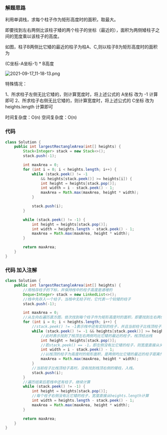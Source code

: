 ### 解题思路
利用单调栈，求每个柱子作为矩形高度时的面积，取最大。

即要找到左右两侧比该柱子矮的两个柱子的坐标（最近的），面积为两侧矮柱子之间的宽度乘以该柱子的高度。

如图，柱子B两侧比它矮的最近的柱子为柱A、C,则以柱子B为矩形高度时的面积为

(C坐标-A坐标-1) * B高度

![2021-09-17_11-18-13.png](https://pic.leetcode-cn.com/1631848909-fuVvvb-2021-09-17_11-18-13.png)

特殊情况：

1、所求柱子左侧无比它矮的，则计算宽度时，将上述公式的 A坐标 改为 -1 计算即可
2、所求柱子右侧无比它矮的，则计算宽度时，将上述公式的 C坐标 改为 heights.length 计算即可

时间复杂度：O(n)
空间复杂度：O(n)

### 代码

```java
class Solution {
    public int largestRectangleArea(int[] heights) {
        Stack<Integer> stack = new Stack<>();
        stack.push(-1);

        int maxArea = 0;
        for (int i = 0; i < heights.length; i++) {
            while (stack.peek() != -1
                && heights[stack.peek()] >= heights[i]) {
                int height = heights[stack.pop()];
                int width = i - stack.peek() - 1;
                maxArea = Math.max(maxArea, height * width);
            }

            stack.push(i);
        }

        while (stack.peek() != -1) {
            int height = heights[stack.pop()];
            int width = heights.length - stack.peek() - 1;
            maxArea = Math.max(maxArea, height * width);
        }

        return maxArea;
    }
}
```

### 代码 加入注解

```java
class Solution {
    public int largestRectangleArea(int[] heights) {
        //用栈存柱子的下标，并保持栈中的柱子高度是递增的
        Deque<Integer> stack = new LinkedList<>();
        //栈中先存入一个柱子，当栈中无柱子时，它代表一个较矮的柱子
        stack.push(-1);

        int maxArea = 0;
        //从左向右遍历直方图，依次找到每个柱子作为矩形高度时的面积，即要找到左右两侧比栈顶柱子矮的柱子
        for (int i = 0; i < heights.length; i++) {
            //stack.peek() != -1表示栈中还有实际的柱子，并且当前柱子比栈顶柱子矮时
            while (stack.peek() != -1 && heights[stack.peek()] >= heights[i]) {
                //此时表示找到了栈顶左右两侧均比它矮的最近的柱子，栈顶柱出栈
                int height = heights[stack.pop()];
                //若stack.peek() == -1，即左侧没有比它矮的柱子，则宽度直接从头计算，-(-1)即可
                int width = i - stack.peek() - 1;
                //以栈顶的柱子为高度时的矩形面积，是两侧均比它矮的最近的柱子距离作为宽度与它高度的乘积
                maxArea = Math.max(maxArea, height * width);
            }
            //当前柱子比栈顶柱子高时，没有找到栈顶右侧的矮柱，入栈。
            stack.push(i);
        }
        //遍历结束后若栈中还有柱子，继续计算
        while (stack.peek() != -1) {
            int height = heights[stack.pop()];
            //每个柱子右侧没有比它矮的柱子，宽度直接从heights.length计算
            int width = heights.length - stack.peek() - 1;
            maxArea = Math.max(maxArea, height * width);
        }

        return maxArea;
    }
}
```